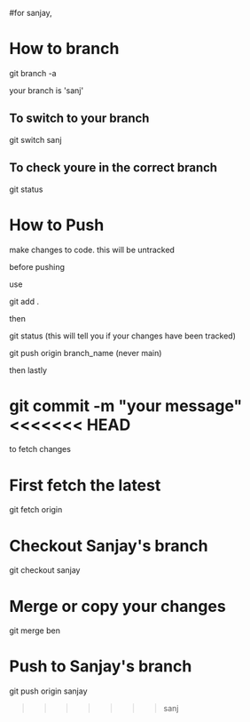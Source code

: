 #for sanjay,

# How to branch 
git branch -a

your branch is 'sanj'

## To switch to your branch

git switch sanj

## To check youre in the correct branch 

git status 

# How to Push

make changes to code. this will be untracked 

before pushing 

use 

git add . 

then 

git status (this will tell you if your changes have been tracked)

git push origin branch_name (never main)

then lastly 

git commit -m "your message"
<<<<<<< HEAD
=======

to fetch changes

# First fetch the latest
git fetch origin

# Checkout Sanjay's branch
git checkout sanjay

# Merge or copy your changes
git merge ben

# Push to Sanjay's branch
git push origin sanjay
>>>>>>> sanj


